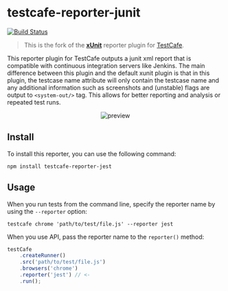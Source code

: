 # testcafe-reporter-junit
[![Build Status](https://travis-ci.org/alexschwantes/testcafe-reporter-junit.svg)](https://travis-ci.org/alexschwantes/testcafe-reporter-junit)

> This is the fork of the [**xUnit**](https://github.com/DevExpress/testcafe-reporter-xunit) reporter plugin for [TestCafe](http://devexpress.github.io/testcafe).

This reporter plugin for TestCafe outputs a junit xml report that is compatible with continuous integration servers like Jenkins. The main difference between this plugin and the default xunit plugin is that in this plugin, the testcase name attribute will only contain the testcase name and any additional information such as screenshots and (unstable) flags are output to `<system-out/>` tag. This allows for better reporting and analysis or repeated test runs.

<p align="center">
    <img src="https://raw.github.com/alexschwantes/testcafe-reporter-junit/master/media/preview.png" alt="preview" />
</p>

## Install

To install this reporter, you can use the following command:

```
npm install testcafe-reporter-jest
```

## Usage

When you run tests from the command line, specify the reporter name by using the `--reporter` option:

```
testcafe chrome 'path/to/test/file.js' --reporter jest
```


When you use API, pass the reporter name to the `reporter()` method:

```js
testCafe
    .createRunner()
    .src('path/to/test/file.js')
    .browsers('chrome')
    .reporter('jest') // <-
    .run();
```
